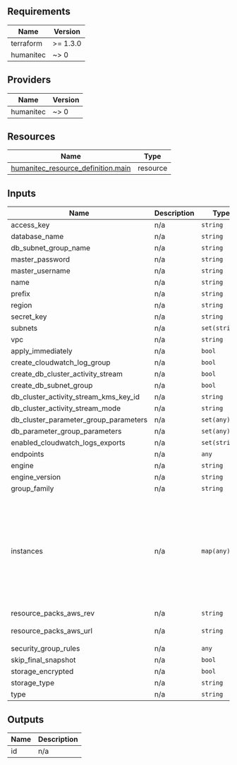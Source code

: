 <!-- BEGIN_TF_DOCS -->
## Requirements

| Name | Version |
|------|---------|
| terraform | >= 1.3.0 |
| humanitec | ~> 0 |

## Providers

| Name | Version |
|------|---------|
| humanitec | ~> 0 |

## Resources

| Name | Type |
|------|------|
| [humanitec_resource_definition.main](https://registry.terraform.io/providers/humanitec/humanitec/latest/docs/resources/resource_definition) | resource |

## Inputs

| Name | Description | Type | Default | Required |
|------|-------------|------|---------|:--------:|
| access\_key | n/a | `string` | n/a | yes |
| database\_name | n/a | `string` | n/a | yes |
| db\_subnet\_group\_name | n/a | `string` | n/a | yes |
| master\_password | n/a | `string` | n/a | yes |
| master\_username | n/a | `string` | n/a | yes |
| name | n/a | `string` | n/a | yes |
| prefix | n/a | `string` | n/a | yes |
| region | n/a | `string` | n/a | yes |
| secret\_key | n/a | `string` | n/a | yes |
| subnets | n/a | `set(string)` | n/a | yes |
| vpc | n/a | `string` | n/a | yes |
| apply\_immediately | n/a | `bool` | `true` | no |
| create\_cloudwatch\_log\_group | n/a | `bool` | `false` | no |
| create\_db\_cluster\_activity\_stream | n/a | `bool` | `false` | no |
| create\_db\_subnet\_group | n/a | `bool` | `true` | no |
| db\_cluster\_activity\_stream\_kms\_key\_id | n/a | `string` | `null` | no |
| db\_cluster\_activity\_stream\_mode | n/a | `string` | `"async"` | no |
| db\_cluster\_parameter\_group\_parameters | n/a | `set(any)` | `[]` | no |
| db\_parameter\_group\_parameters | n/a | `set(any)` | `[]` | no |
| enabled\_cloudwatch\_logs\_exports | n/a | `set(string)` | `[]` | no |
| endpoints | n/a | `any` | `{}` | no |
| engine | n/a | `string` | `"aurora-postgresql"` | no |
| engine\_version | n/a | `string` | `"14.7"` | no |
| group\_family | n/a | `string` | `"aurora-postgresql14"` | no |
| instances | n/a | `map(any)` | <pre>{<br>  "1": {<br>    "db_parameter_group_name": "default.aurora-postgresql14",<br>    "instance_class": "db.r5.2xlarge",<br>    "publicly_accessible": true<br>  },<br>  "2": {<br>    "identifier": "static-member-1",<br>    "instance_class": "db.r5.2xlarge"<br>  }<br>}</pre> | no |
| resource\_packs\_aws\_rev | n/a | `string` | `"ref/heads/main"` | no |
| resource\_packs\_aws\_url | n/a | `string` | `"https://github.com/humanitec-architecture/resource-packs-aws.git"` | no |
| security\_group\_rules | n/a | `any` | `{}` | no |
| skip\_final\_snapshot | n/a | `bool` | `true` | no |
| storage\_encrypted | n/a | `bool` | `true` | no |
| storage\_type | n/a | `string` | `"aurora"` | no |
| type | n/a | `string` | `"postgres"` | no |

## Outputs

| Name | Description |
|------|-------------|
| id | n/a |
<!-- END_TF_DOCS -->